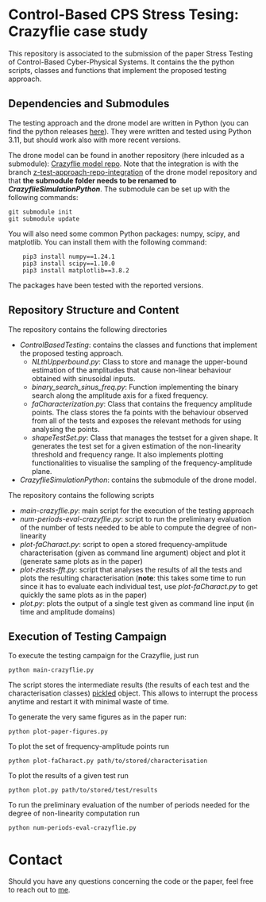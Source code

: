 # Control-Based CPS Stress Tesing: Crazyflie case study

This repository is associated to the submission of the paper Stress Testing of Control-Based Cyber-Physical Systems.
It contains the the python scripts, classes and functions that implement the proposed testing approach.

## Dependencies and Submodules

The testing approach and the drone model are written in Python (you can find the python releases [here](https://www.python.org/downloads/)).
They were written and tested using Python 3.11, but should work also with more recent versions.

The drone model can be found in another repository (here inlcuded as a submodule): [Crazyflie model repo](https://github.com/ManCla/crazyflie-simulation-python).
Note that the integration is with the branch [z-test-approach-repo-integration](https://github.com/ManCla/crazyflie-simulation-python/tree/ztest-approach-repo-integration) of the drone model repository and that **the submodule folder needs to be renamed to _CrazyflieSimulationPython_**.
The submodule can be set up with the following commands:
```
git submodule init
git submodule update
```

You will also need some common Python packages: numpy, scipy, and matplotlib.
You can install them with the following command:
```
    pip3 install numpy==1.24.1
    pip3 install scipy==1.10.0
    pip3 install matplotlib==3.8.2
```

The packages have been tested with the reported versions.

## Repository Structure and Content

The repository contains the following directories

 * _ControlBasedTesting_: contains the classes and functions that  implement the proposed testing approach.
     * _NLthUpperbound.py_:
       Class to store and manage the upper-bound estimation of the amplitudes that cause non-linear behaviour obtained with sinusoidal inputs.
     * _binary\_search\_sinus\_freq.py_:
       Function implementing the binary search along the amplitude axis for a fixed frequency.
     * _faCharacterization.py_:
       Class that contains the frequency amplitude points. The class stores the fa points with the behaviour observed from all of the tests and exposes the relevant methods for using analysing the points.
     * _shapeTestSet.py_:
       Class that manages the testset for a given shape. It generates the test set for a given estimation of the non-linearity threshold and frequency range. It also implements plotting functionalities to visualise the sampling of the frequency-amplitude plane.
* _CrazyflieSimulationPython_: contains the submodule of the drone model.

The repository contains the following scripts

 * _main-crazyflie.py_: main script for the execution of the testing approach
 * _num-periods-eval-crazyflie.py_: script to run the preliminary evaluation of the number of tests needed to be able to compute the degree of non-linearity
 * _plot-faCharact.py_: script to open a stored frequency-amplitude characterisation (given as command line argument) object and plot it (generate same plots as in the paper)
 * _plot-ztests-fft.py_: script that analyses the results of all the tests and plots the resulting characterisation (__note__: this takes some time to run since it has to evaluate each individual test, use _plot-faCharact.py_ to get quickly the same plots as in the paper)
 * _plot.py_: plots the output of a single test given as command line input (in time and amplitude domains)

## Execution of Testing Campaign

To execute the testing campaign for the Crazyflie, just run 
```
python main-crazyflie.py
```
The script stores the intermediate results (the results of each test and the characterisation classes) [pickled](https://docs.python.org/3/library/pickle.html) object.
This allows to interrupt the process anytime and restart it with minimal waste of time.

To generate the very same figures as in the paper run:
```
python plot-paper-figures.py
```

To plot the set of frequency-amplitude points run
```
python plot-faCharact.py path/to/stored/characterisation
```

To plot the results of a given test run
```
python plot.py path/to/stored/test/results
```

To run the preliminary evaluation of the number  of periods needed for the degree of non-linearity computation run
```
python num-periods-eval-crazyflie.py
```

# Contact

Should you have any questions concerning the code or the paper, feel free to reach out to [me](https://mancla.github.io).

